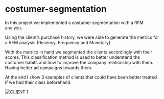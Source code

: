 # costumer-segmentation

In this project we implemented a costumer segmentation with a RFM analysis.

Using the client’s purchase history, we were able to generate the metrics for a RFM analysis (Recency, Frequency and Monetary).

With the metrics in hand we segmented the clients accordingly with their scores. This classification method is used to better understand the costumer habits and how to improve the company relationship with them. Having better ad campaigns towards them.

At the end I show 3 examples of clients that could have been better treated if we had their class beforehand.

![CLIENT 1](https://github.com/[HigorNunesM]/[costumer-segmentation]/blob/[main]/client%201%20plot.png?raw=true)
